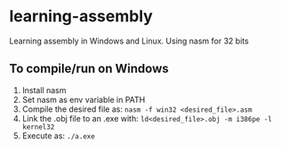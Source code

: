 # learning-assembly

Learning assembly in Windows and Linux. Using nasm for 32 bits

## To compile/run on Windows

1. Install nasm
2. Set nasm as env variable in PATH
3. Compile the desired file as: `nasm -f win32 <desired_file>.asm`
4. Link the .obj file to an .exe with: `ld<desired_file>.obj -m i386pe -l kernel32`
5. Execute as: `./a.exe`
